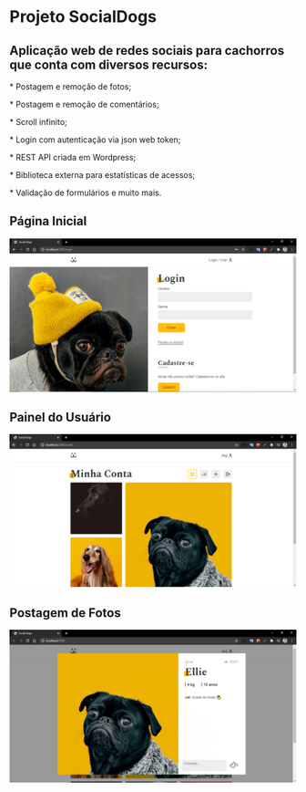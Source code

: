 <h1>Projeto SocialDogs</h1>

<h2>Aplicação web de redes sociais para cachorros que conta com diversos recursos:</h2>

<p>* Postagem e remoção de fotos;</p>
<p>* Postagem e remoção de comentários;</p>
<p>* Scroll infinito;</p>
<p>* Login com autenticação via json web token;</p>
<p>* REST API criada em Wordpress;</p>
<p>* Biblioteca externa para estatísticas de acessos;</p>
<p>* Validação de formulários e muito mais.</p>

<h2>Página Inicial</h2>

![](.github/img_home.PNG)

<h2>Painel do Usuário</h2>

![](.github/img_profile.PNG)

<h2>Postagem de Fotos</h2>

![](.github/img_comments.PNG)
